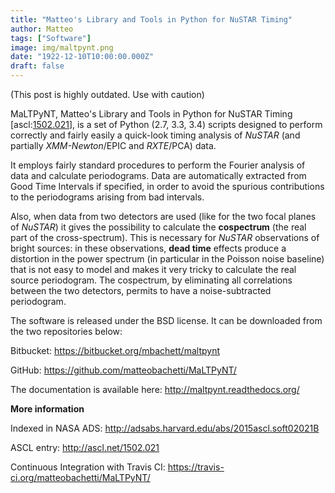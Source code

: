 ```yaml
---
title: "Matteo's Library and Tools in Python for NuSTAR Timing"
author: Matteo
tags: ["Software"]
image: img/maltpynt.png
date: "1922-12-10T10:00:00.000Z"
draft: false
---
```


(This post is highly outdated. Use with caution)

<p>MaLTPyNT, Matteo's Library and Tools in Python for NuSTAR Timing [ascl:<a href="http://ascl.net/1502.021">1502.021</a>], is a set of Python (2.7, 3.3, 3.4) scripts designed to perform correctly and fairly easily a quick-look timing analysis of <em>NuSTAR</em> (and partially <em>XMM-Newton</em>/EPIC and <em>RXTE</em>/PCA) data.</p>
<p>It employs fairly standard procedures to perform the Fourier analysis of data and calculate periodograms. Data are automatically extracted from Good Time Intervals if specified, in order to avoid the spurious contributions to the periodograms arising from bad intervals.</p>
<p>Also, when data from two detectors are used (like for the two focal planes of <em>NuSTAR</em>) it gives the possibility to calculate the <strong>cospectrum</strong> (the real part of the cross-spectrum). This is necessary for <em>NuSTAR</em> observations of bright sources: in these observations, <strong>dead time</strong> effects produce a distortion in the power spectrum (in particular in the Poisson noise baseline) that is not easy to model and makes it very tricky to calculate the real source periodogram. The cospectrum, by eliminating all correlations between the two detectors, permits to have a noise-subtracted periodogram.</p>
<p>The software is released under the BSD license. It can be downloaded from the two repositories below:</p>
<p>Bitbucket: <a href="https://bitbucket.org/mbachett/maltpynt">https://bitbucket.org/mbachett/maltpynt</a></p>
<p>GitHub: <a href="https://github.com/matteobachetti/MaLTPyNT/">https://github.com/matteobachetti/MaLTPyNT/</a></p>
<p>The documentation is available here: <a href="http://maltpynt.readthedocs.org/">http://maltpynt.readthedocs.org/</a></p>
<p><strong>More information</strong></p>
<p>Indexed in NASA ADS: <a href="http://adsabs.harvard.edu/abs/2015ascl.soft02021B">http://adsabs.harvard.edu/abs/2015ascl.soft02021B</a></p>
<p>ASCL entry: <a href="http://ascl.net/1502.021">http://ascl.net/1502.021</a></p>
<p>Continuous Integration with Travis CI: <a href="https://travis-ci.org/matteobachetti/MaLTPyNT/">https://travis-ci.org/matteobachetti/MaLTPyNT/</a></p> 
